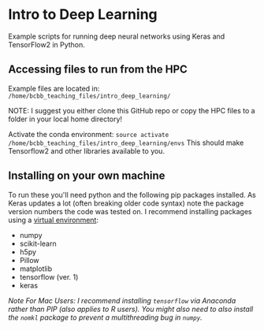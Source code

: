 # Intro to Deep Learning

Example scripts for running deep neural networks using Keras and TensorFlow2 in Python.

## Accessing files to run from the HPC

Example files are located in: `/home/bcbb_teaching_files/intro_deep_learning/`

NOTE: I suggest you either clone this GitHub repo or copy the HPC files to a folder in your local home directory!

Activate the conda environment: `source activate /home/bcbb_teaching_files/intro_deep_learning/envs`
This should make Tensorflow2 and other libraries available to you.

## Installing on your own machine

To run these you'll need python and the following pip packages installed. As Keras updates a lot (often breaking older code syntax) note the package version numbers the code was tested on. I recommend installing packages using a [virtual environment](http://docs.python-guide.org/en/latest/dev/virtualenvs/):
  * numpy 
  * scikit-learn
  * h5py
  * Pillow
  * matplotlib
  * tensorflow (ver. 1)
  * keras
  
*Note For Mac Users: I recommend installing `tensorflow` via Anaconda rather than PIP (also applies to R users). You might also need to also install the `nomkl` package to prevent a multithreading bug in `numpy`.*
